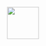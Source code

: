 <a href="https://play.google.com/store/apps/details?id=kz.sgq.fs_imaytber"><img src="https://play.google.com/intl/en_us/badges/images/generic/en_badge_web_generic.png" height="75"></a>
